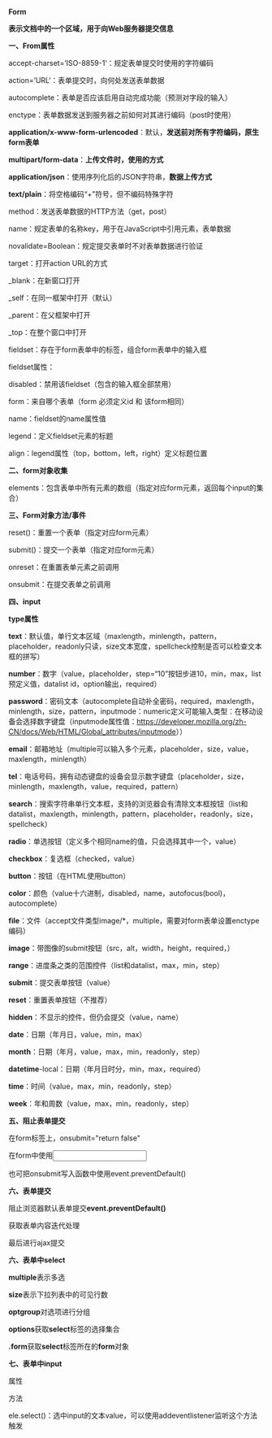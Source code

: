 **Form**

**表示文档中的一个区域，用于向Web服务器提交信息**

**一、From属性**

accept-charset=’ISO-8859-1‘：规定表单提交时使用的字符编码

action=’URL‘：表单提交时，向何处发送表单数据

autocomplete：表单是否应该启用自动完成功能（预测对字段的输入）

enctype：表单数据发送到服务器之前如何对其进行编码（post时使用）

**application/x-www-form-urlencoded**：默认，**发送前对所有字符编码，原生form表单**

**multipart/form-data**：**上传文件时，使用的方式**

**application/json**：使用序列化后的JSON字符串，**数据上传方式**

**text/plain**：将空格编码“+”符号，但不编码特殊字符

method：发送表单数据的HTTP方法（get，post）

name：规定表单的名称key，用于在JavaScript中引用元素，表单数据

novalidate=Boolean：规定提交表单时不对表单数据进行验证

target：打开action URL的方式

\_blank：在新窗口打开

\_self：在同一框架中打开（默认）

\_parent：在父框架中打开

\_top：在整个窗口中打开

fieldset：存在于form表单中的标签，组合form表单中的输入框

fieldset属性：

disabled：禁用该fieldset（包含的输入框全部禁用）

form：来自哪个表单（form 必须定义id 和 该form相同）

name：fieldset的name属性值

legend：定义fieldset元素的标题

align：legend属性（top，bottom，left，right）定义标题位置

**二、form对象收集**

elements：包含表单中所有元素的数组（指定对应form元素，返回每个input的集合）

**三、Form对象方法/事件**

reset()：重置一个表单（指定对应form元素）

submit()：提交一个表单（指定对应form元素）

onreset：在重置表单元素之前调用

onsubmit：在提交表单之前调用

**四、input**

**type属性**

**text**：默认值，单行文本区域（maxlength，minlength，pattern，placeholder，readonly只读，size文本宽度，spellcheck控制是否可以检查文本框的拼写）

**number**：数字（value，placeholder，step=“10”按钮步进10，min，max，list预定义值，datalist id，option输出，required）

**password**：密码文本（autocomplete自动补全密码，required，maxlength，minlength，size，pattern，inputmode：numeric定义可能输入类型：在移动设备会选择数字键盘（inputmode属性值：<https://developer.mozilla.org/zh-CN/docs/Web/HTML/Global_attributes/inputmode>））

**email**：邮箱地址（multiple可以输入多个元素，placeholder，size，value，maxlength，minlength）

**tel**：电话号码，拥有动态键盘的设备会显示数字键盘（placeholder，size，minlength，maxlength，value，required，pattern）

**search**：搜索字符串单行文本框，支持的浏览器会有清除文本框按钮（list和datalist，maxlength，minlength，pattern，placeholder，readonly，size，spellcheck）

**radio**：单选按钮（定义多个相同name的值，只会选择其中一个，value）

**checkbox**：复选框（checked，value）

**button**：按钮（在HTML使用button）

**color**：颜色（value十六进制，disabled，name，autofocus(bool)，autocomplete）

**file**：文件（accept文件类型image/\*，multiple，需要对form表单设置enctype编码）

**image**：带图像的submit按钮（src，alt，width，height，required，）

**range**：进度条之类的范围控件（list和datalist，max，min，step）

**submit**：提交表单按钮（value）

**reset**：重置表单按钮（不推荐）

**hidden**：不显示的控件，但仍会提交（value，name）

**date**：日期（年月日，value，min，max）

**month**：日期（年月，value，max，min，readonly，step）

**datetime**-local：日期（年月日时分，min，max，required）

**time**：时间（value，max，min，readonly，step）

**week**：年和周数（value，max，min，readonly，step）

**五、阻止表单提交**

在form标签上，onsubmit="return false"

在form中使用<input  type="text" onsubmit="event.preventDefault()" />

也可把onsubmit写入函数中使用event.preventDefault()

**六、表单提交**

<!-- ![clipboard.png](Aspose.Words.1be046b9-43b4-40fc-8138-bf1a378f39d7.001.png) -->

阻止浏览器默认表单提交**event.preventDefault()**

获取表单内容迭代处理

最后进行ajax提交

**六、表单中select**

<!-- ![clipboard.png](Aspose.Words.1be046b9-43b4-40fc-8138-bf1a378f39d7.002.png) -->

<!-- ![clipboard.png](Aspose.Words.1be046b9-43b4-40fc-8138-bf1a378f39d7.003.png) -->

**multiple**表示多选

**size**表示下拉列表中的可见行数

**optgroup**对选项进行分组

**options**获取**select**标签的选择集合

**.form**获取**select**标签所在的**form**对象

**七、表单中input**

属性

方法

ele.select()：选中input的文本value，可以使用addeventlistener监听这个方法触发
